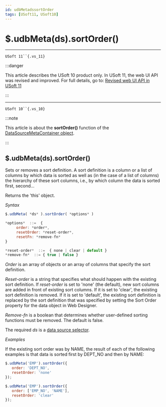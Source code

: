 ```yaml
---
id: udbMetadssortOrder
tags: [USoft11, USoft10]
---
```

# $.udbMeta(ds).sortOrder()



----

`USoft 11``{.vs_11}`


:::danger

This article describes the USoft 10 product only.
In USoft 11, the web UI API was revised and improved. For full details, go to:
[Revised web UI API in USoft 11](/Web_and_app_UIs/UDB_udb/Revised_web_UI_API_in_USoft_11.md)

:::

----

`USoft 10``{.vs_10}`


:::note

This article is about the **sortOrder()** function of the [DataSourceMetaContainer object](/Web_and_app_UIs/UDB_DataSourceMetaContainer).

:::

## **$.udbMeta(ds).sortOrder()**

Sets or removes a sort definition. A sort definition is a column or a list of columns by which data is sorted as well as (in the case of a list of columns) the hierarchy of these sort columns, i.e., by which column the data is sorted first, second…

Returns the 'this' object.

*Syntax*

```js
$.udbMeta( *ds* ).sortOrder( *options* )

*options*  ::=  {
     order: *order*,
     resetOrder: *reset-order*,
     resetFn: *remove-fn*
}

*reset-order*  ::=  { none | clear | default }
*remove-fn*  ::= { true | false }
```

*Order* is an array of objects or an array of columns that specify the sort definition.

*Reset-order* is a string that specifies what should happen with the existing sort definition. If *reset-order* is set to 'none' (the default), new sort columns are added in front of existing sort columns. If it is set to 'clear', the existing sort definition is removed. If it is set to 'default', the existing sort definition is replaced by the sort definition that was specified by setting the Sort Order property for the data object in Web Designer.

*Remove-fn* is a boolean that determines whether user-defined sorting functions must be removed. The default is false.

The required *ds* is a [data source selector](/Web_and_app_UIs/UDB_DataSourceMetaContainer/UDB_DataSourceMetaContainer_object.md).

*Examples*

If the existing sort order was by NAME, the result of each of the following examples is that data is sorted first by DEPT_NO and then by NAME:

```js
$.udbMeta('EMP').sortOrder({
   order: 'DEPT_NO',
   resetOrder: 'none'
});
```

```js
$.udbMeta('EMP').sortOrder({
   order: ['EMP_NO', 'NAME'],
   resetOrder: 'clear'
});
```

 